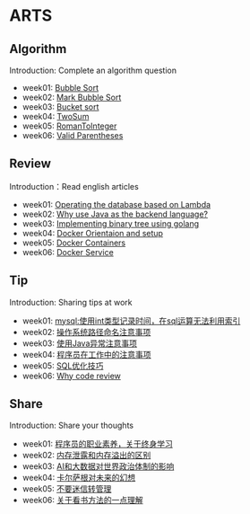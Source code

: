 # ARTS 

## Algorithm
Introduction: Complete an algorithm question
+ week01: [Bubble Sort](https://github.com/xiao2shiqi/ARTS/blob/master/week1/Algorithm.md)
+ week02: [Mark Bubble Sort](https://github.com/xiao2shiqi/ARTS/blob/master/week2/Algorithm.md)
+ week03: [Bucket sort](https://github.com/xiao2shiqi/ARTS/blob/master/week3/Algorithm.md)
+ week04: [TwoSum](https://github.com/xiao2shiqi/ARTS/tree/master/week4/Algorithm.md)
+ week05: [RomanToInteger](https://github.com/xiao2shiqi/ARTS/tree/master/week5/Algorithm.md)
+ week06: [Valid Parentheses](https://github.com/xiao2shiqi/ARTS/tree/master/week6/Algorithm.md)

## Review
Introduction：Read english articles
+ week01: [Operating the database based on Lambda](https://github.com/xiao2shiqi/ARTS/blob/master/week1/Review.md)
+ week02: [Why use Java as the backend language?](https://github.com/xiao2shiqi/ARTS/blob/master/week2/Review.md)
+ week03: [Implementing binary tree using golang](https://github.com/xiao2shiqi/ARTS/blob/master/week3/Review.md)
+ week04: [Docker Orientaion and setup](https://github.com/xiao2shiqi/ARTS/blob/master/week4/Review.md)
+ week05: [Docker Containers](https://github.com/xiao2shiqi/ARTS/blob/master/week5/Review.md)
+ week06: [Docker Service](https://github.com/xiao2shiqi/ARTS/blob/master/week6/Review.md)

## Tip
Introduction: Sharing tips at work
+ week01: [mysql:使用int类型记录时间，在sql运算无法利用索引](https://github.com/xiao2shiqi/ARTS/blob/master/week1/Tip.md)
+ week02: [操作系统路径命名注意事项](https://github.com/xiao2shiqi/ARTS/blob/master/week2/Tip.md)
+ week03: [使用Java异常注意事项](https://github.com/xiao2shiqi/ARTS/blob/master/week3/Tip.md)
+ week04: [程序员在工作中的注意事项](https://github.com/xiao2shiqi/ARTS/blob/master/week4/Tip.md)
+ week05: [SQL优化技巧](https://github.com/xiao2shiqi/ARTS/blob/master/week5/Tip.md)
+ week06: [Why code review](https://github.com/xiao2shiqi/ARTS/blob/master/week6/Tip.md)

## Share
Introduction: Share your thoughts
+ week01: [程序员的职业素养，关于终身学习](https://github.com/xiao2shiqi/ARTS/blob/master/week1/Share.md) 
+ week02: [内存泄露和内存溢出的区别](https://github.com/xiao2shiqi/ARTS/blob/master/week2/Share.md) 
+ week03: [AI和大数据对世界政治体制的影响](https://github.com/xiao2shiqi/ARTS/blob/master/week3/Share.md) 
+ week04: [卡尔萨根对未来的幻想](https://github.com/xiao2shiqi/ARTS/blob/master/week4/Share.md)
+ week05: [不要迷信转管理](https://github.com/xiao2shiqi/ARTS/blob/master/week5/Share.md)
+ week06: [关于看书方法的一点理解](https://github.com/xiao2shiqi/ARTS/blob/master/week6/Share.md)

